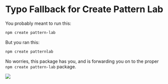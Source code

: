 # Typo Fallback for Create Pattern Lab

You probably meant to run this:

```bash
npm create pattern-lab
```

But you ran this:

```bash
npm create patternlab
```

No worries, this package has you, and is forwarding you on to the proper `npm create pattern-lab` package. 

![](https://i.redd.it/homg0upn5xq01.jpg)
